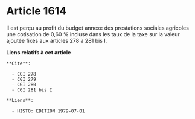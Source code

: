 # Article 1614

Il est perçu au profit du budget annexe des prestations sociales agricoles une cotisation de 0,60 % incluse dans les taux de
la taxe sur la valeur ajoutée fixés aux articles 278 à 281 bis I.

**Liens relatifs à cet article**

	**Cite**:

	  - CGI 278
	  - CGI 279
	  - CGI 280
	  - CGI 281 bis I

	**Liens**:

	  - HISTO: EDITION 1979-07-01
